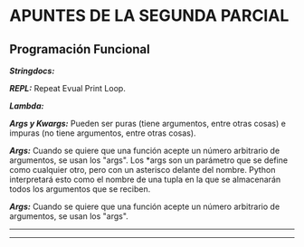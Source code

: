 # APUNTES DE LA SEGUNDA PARCIAL
## Programación Funcional 
<p><em><strong>Stringdocs:</strong></em> </p>    
<p><em><strong>REPL:</strong></em> Repeat Evual Print Loop. </p>    
<p><em><strong>Lambda:</strong></em> </p>  
<p><em><strong>Args y Kwargs:</strong></em> Pueden ser puras (tiene argumentos, entre otras cosas) e impuras (no tiene argumentos, entre otras cosas).</p>  
<p><em><strong>Args:</strong></em> Cuando se quiere que una función acepte un número arbitrario de argumentos, se usan los "args".
Los *args son un parámetro que se define como cualquier otro, pero con un asterisco delante del nombre. Python interpretará esto 
como el nombre de una tupla en la que se almacenarán todos los argumentos que se reciben.</p>  
<p><em><strong>Args:</strong></em> Cuando se quiere que una función acepte un número arbitrario de argumentos, se usan los "args".</p> 
<hr>
<hr>
